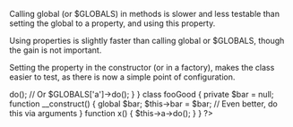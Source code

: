Calling global (or $GLOBALS) in methods is slower and less testable than setting the global to a property, and using this property.

Using properties is slightly faster than calling global or $GLOBALS, though the gain is not important. 

Setting the property in the constructor (or in a factory), makes the class easier to test, as there is now a simple point of configuration.

<?php 

// Wrong way
class fooBad {
    function x() {
        global $a;
        $a->do();
        // Or $GLOBALS['a']->do();
    }
}

class fooGood {
    private $bar = null;
    
    function __construct() {
        global $bar; 
        $this->bar = $bar;
        // Even better, do this via arguments
    }
    
    function x() {
        $this->a->do();
    }
}

?>

